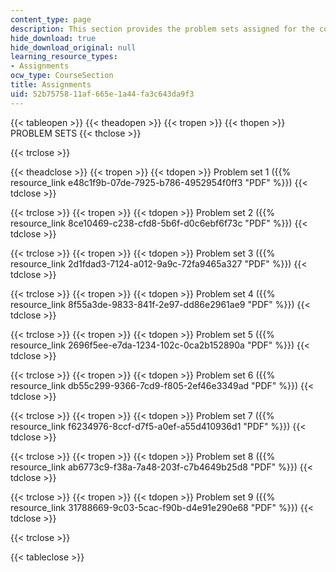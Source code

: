 ```yaml
---
content_type: page
description: This section provides the problem sets assigned for the course.
hide_download: true
hide_download_original: null
learning_resource_types:
- Assignments
ocw_type: CourseSection
title: Assignments
uid: 52b75758-11af-665e-1a44-fa3c643da9f3
---
```


{{< tableopen >}}
{{< theadopen >}}
{{< tropen >}}
{{< thopen >}}
PROBLEM SETS
{{< thclose >}}

{{< trclose >}}

{{< theadclose >}}
{{< tropen >}}
{{< tdopen >}}
Problem set 1 ({{% resource_link e48c1f9b-07de-7925-b786-4952954f0ff3 "PDF" %}})
{{< tdclose >}}

{{< trclose >}}
{{< tropen >}}
{{< tdopen >}}
Problem set 2 ({{% resource_link 8ce10469-c238-cfd8-5b6f-d0c6ebf6f73c "PDF" %}})
{{< tdclose >}}

{{< trclose >}}
{{< tropen >}}
{{< tdopen >}}
Problem set 3 ({{% resource_link 2d1fdad3-7124-a012-9a9c-72fa9465a327 "PDF" %}})
{{< tdclose >}}

{{< trclose >}}
{{< tropen >}}
{{< tdopen >}}
Problem set 4 ({{% resource_link 8f55a3de-9833-841f-2e97-dd86e2961ae9 "PDF" %}})
{{< tdclose >}}

{{< trclose >}}
{{< tropen >}}
{{< tdopen >}}
Problem set 5 ({{% resource_link 2696f5ee-e7da-1234-102c-0ca2b152890a "PDF" %}})
{{< tdclose >}}

{{< trclose >}}
{{< tropen >}}
{{< tdopen >}}
Problem set 6 ({{% resource_link db55c299-9366-7cd9-f805-2ef46e3349ad "PDF" %}})
{{< tdclose >}}

{{< trclose >}}
{{< tropen >}}
{{< tdopen >}}
Problem set 7 ({{% resource_link f6234976-8ccf-d7f5-a0ef-a55d410936d1 "PDF" %}})
{{< tdclose >}}

{{< trclose >}}
{{< tropen >}}
{{< tdopen >}}
Problem set 8 ({{% resource_link ab6773c9-f38a-7a48-203f-c7b4649b25d8 "PDF" %}})
{{< tdclose >}}

{{< trclose >}}
{{< tropen >}}
{{< tdopen >}}
Problem set 9 ({{% resource_link 31788669-9c03-5cac-f90b-d4e91e290e68 "PDF" %}})
{{< tdclose >}}

{{< trclose >}}

{{< tableclose >}}